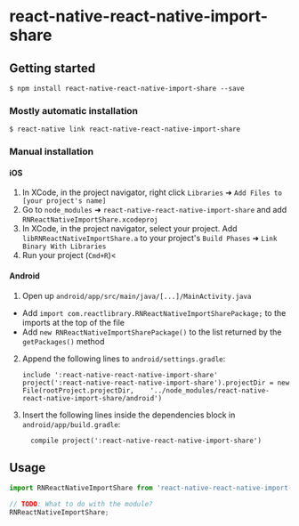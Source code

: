 
# react-native-react-native-import-share

## Getting started

`$ npm install react-native-react-native-import-share --save`

### Mostly automatic installation

`$ react-native link react-native-react-native-import-share`

### Manual installation


#### iOS

1. In XCode, in the project navigator, right click `Libraries` ➜ `Add Files to [your project's name]`
2. Go to `node_modules` ➜ `react-native-react-native-import-share` and add `RNReactNativeImportShare.xcodeproj`
3. In XCode, in the project navigator, select your project. Add `libRNReactNativeImportShare.a` to your project's `Build Phases` ➜ `Link Binary With Libraries`
4. Run your project (`Cmd+R`)<

#### Android

1. Open up `android/app/src/main/java/[...]/MainActivity.java`
  - Add `import com.reactlibrary.RNReactNativeImportSharePackage;` to the imports at the top of the file
  - Add `new RNReactNativeImportSharePackage()` to the list returned by the `getPackages()` method
2. Append the following lines to `android/settings.gradle`:
  	```
  	include ':react-native-react-native-import-share'
  	project(':react-native-react-native-import-share').projectDir = new File(rootProject.projectDir, 	'../node_modules/react-native-react-native-import-share/android')
  	```
3. Insert the following lines inside the dependencies block in `android/app/build.gradle`:
  	```
      compile project(':react-native-react-native-import-share')
  	```

## Usage
```javascript
import RNReactNativeImportShare from 'react-native-react-native-import-share';

// TODO: What to do with the module?
RNReactNativeImportShare;
```
  